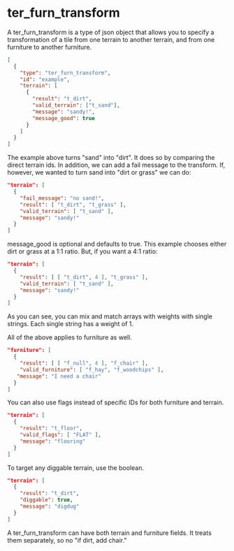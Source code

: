 # ter_furn_transform

A ter_furn_transform is a type of json object that allows you to specify a transformation of a tile
from one terrain to another terrain, and from one furniture to another furniture.

```json
[
  {
    "type": "ter_furn_transform",
    "id": "example",
    "terrain": [
      {
        "result": "t_dirt",
        "valid_terrain": ["t_sand"],
        "message": "sandy!",
        "message_good": true
      }
    ]
  }
]
```

The example above turns "sand" into "dirt". It does so by comparing the direct terrain ids. In
addition, we can add a fail message to the transform. If, however, we wanted to turn sand into "dirt
or grass" we can do:

```json
"terrain": [
  {
    "fail_message": "no sand!",
    "result": [ "t_dirt", "t_grass" ],
    "valid_terrain": [ "t_sand" ],
    "message": "sandy!"
  }
]
```

message_good is optional and defaults to true. This example chooses either dirt or grass at a 1:1
ratio. But, if you want a 4:1 ratio:

```json
"terrain": [
  {
    "result": [ [ "t_dirt", 4 ], "t_grass" ],
    "valid_terrain": [ "t_sand" ],
    "message": "sandy!"
  }
]
```

As you can see, you can mix and match arrays with weights with single strings. Each single string
has a weight of 1.

All of the above applies to furniture as well.

```json
"furniture": [
  {
    "result": [ [ "f_null", 4 ], "f_chair" ],
    "valid_furniture": [ "f_hay", "f_woodchips" ],
   "message": "I need a chair"
  }
]
```

You can also use flags instead of specific IDs for both furniture and terrain.

```json
"terrain": [
  {
    "result": "t_floor",
    "valid_flags": [ "FLAT" ],
    "message": "flooring"
  }
]
```

To target any diggable terrain, use the boolean.

```json
"terrain": [
  {
    "result": "t_dirt",
    "diggable": true,
    "message": "digdug"
  }
]
```

A ter_furn_transform can have both terrain and furniture fields. It treats them separately, so no
"if dirt, add chair."
